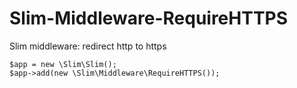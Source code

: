 Slim-Middleware-RequireHTTPS
============================

Slim middleware: redirect http to https

```
$app = new \Slim\Slim();
$app->add(new \Slim\Middleware\RequireHTTPS());
```